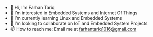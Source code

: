 - 👋 Hi, I’m Farhan Tariq
- 👀 I’m interested in Embedded Systems and Internet Of Things
- 🌱 I’m currently learning Linux and Embedded Systems
- 💞️ I’m looking to collaborate on IoT and Embedded System Projects
- 📫 How to reach me: Email me at farhantariq1016@gmail.com

<!---
fani1016/fani1016 is a ✨ special ✨ repository because its `README.md` (this file) appears on your GitHub profile.
You can click the Preview link to take a look at your changes.
--->
